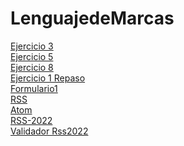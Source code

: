 # LenguajedeMarcas
<html>
<body>
<a href ="Ejercicio1/Ej4.html">Ejercicio 3</a><br>
<a href ="Ejercicio5/Bordes cajas.html">Ejercicio 5</a><br>  
<a href ="Ejercicio 8/libro.html">Ejercicio 8</a><br>
<a href ="Actividad 1 Repaso/Eduardo-RL.html">Ejercicio 1 Repaso</a><br>
<a href ="Formulario1/Formulario.html">Formulario1</a><br>
<a href ="Act1-RA3/ACT1-RA3.rss">RSS</a><br>
<a href ="atom/Eduardo-ERL.xml">Atom</a><br>
<a href ="Act1-RA3/Real madrid.xml">RSS-2022</a><br>
<a href ="Act1-RA3/Validador.html">Validador Rss2022</a>
</body>
</html>
